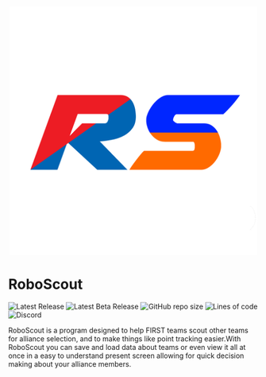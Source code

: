 <p align="center">
  <img width="500px" src="Assets/Sprites/RS Logo.png">
</p>

# RoboScout

![Latest Release](https://img.shields.io/badge/dynamic/json?color=%230026ff&label=Release%20Version&query=%24.LatestVersion&url=alphawarestudios.com%2FData%2FRoboScout)
![Latest Beta Release](https://img.shields.io/badge/dynamic/json?color=%23ff6a00&label=Beta%20Version&query=%24.LatestBetaVersion&url=alphawarestudios.com%2FData%2FRoboScout)
![GitHub repo size](https://img.shields.io/github/repo-size/AlphaWare-Studios/RoboScout?label=Repository%20Size)
![Lines of code](https://img.shields.io/tokei/lines/github/AlphaWare-Studios/RoboScout?label=Lines%20of%20Code)
![Discord](https://img.shields.io/discord/782470935139057684)

RoboScout is a program designed to help FIRST teams scout other teams for alliance selection, and to make things like point tracking easier.​ With RoboScout you can save and load data about teams or even view it all at once in a easy to understand present screen allowing for quick decision making about your alliance members.
